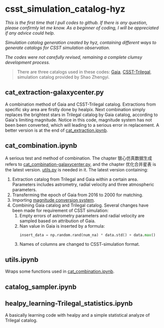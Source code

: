# csst_simulation_catalog-hyz

*This is the first time that I pull codes to github. If there is any question, please confirmly let me know. As a beginner of coding, I will be appreciated if any advice could help.*

*Simulation catalog generation created by hyz, containing different ways to generate catalogs for CSST simulation observation.*

*The codes were not carefully revised, remaining a complete clumsy development process.*

> There are three catalogs used in these codes: [Gaia](https://gea.esac.esa.int/archive/), [CSST-Trilegal](https://nadc.china-vo.org/data/data/csst-trilegal/f), simulation catalog provided by Shao Zhengyi.

## cat_extraction-galaxycenter.py
A combination method of Gaia and CSST-Trilegal catalog. Extractions from specific sky area are firstly done by healpix. Next combination simply replaces the brightest stars in Trilegal catalog by Gaia catalog, according to Gaia's limiting magnitude. Notice in this code, magnitude system has not been been converted, which will leading to a serious error in replacement. A better version is at the end of [cat_extraction.ipynb](./cat_extraction.ipynb).


## cat_combination.ipynb
A serious test and method of combination. The chapter 银心仿真数据生成 refers to [cat_combination-galaxycenter.py](./cat_combination-galaxycenter.py), and the chapter 优化合并星表 is the latest version. [utils.py](./utils.py) is needed in it. The latest version containing:
1. Extraction catalog from Trilegal and Gaia within a certain area. Parameters includes astrometry, radial velocity and three atmospheric parameters.
2. Transferming the epoch of Gaia from 2016 to 2000 for matching.
3. Importing [magnitude conversion system](https://gea.esac.esa.int/archive/documentation/GDR3/Data_processing/chap_cu5pho/cu5pho_sec_photSystem/cu5pho_ssec_photRelations.html).
4. Combining Gaia catalog and Trilegal catalog. Several changes have been made for requirement of CSST simulation:
    1. Empty errors of astrometry parameters and radial velocity are sampled based on attribution of Gaia.
    2. Nan value in Gaia is inserted by a formula:
       ```python
       insert_data = np.random.rand(num_na) * data.std() + data.max()
       ```
    3. Names of columns are changed to CSST-simulation format.

## utils.ipynb
Wraps some functions used in [cat_combination.ipynb](./cat_combination.ipynb).

## catalog_sampler.ipynb

## healpy_learning-Trilegal_statistics.ipynb
A basically learning code with healpy and a simple statistical analyze of Trilegal catalog.
